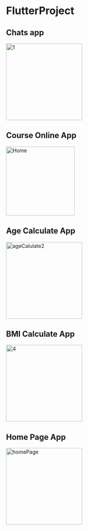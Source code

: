 # FlutterProject

## Chats app
<img width="209" alt="1" src="https://user-images.githubusercontent.com/106633888/190972964-e318e0b4-1e21-4556-aee0-327a268d5633.PNG">


## Course Online App
<img width="188" alt="Home" src="https://user-images.githubusercontent.com/106633888/188304626-dbe51609-ed73-4531-8b0e-7bced8d9c41a.PNG">

## Age Calculate App
<img width="209" alt="ageCalulate2" src="https://user-images.githubusercontent.com/106633888/188304659-50c88dfd-cd74-43fe-89a6-580def4b0642.PNG">

## BMI Calculate App
<img width="209" alt="4" src="https://user-images.githubusercontent.com/106633888/190498423-9ea7a6a6-13e3-441a-b1b2-84a3c77a4e64.PNG">


## Home Page App
<img width="209" alt="homePage" src="https://user-images.githubusercontent.com/106633888/188304677-5a4a2a52-f5c9-49ba-8534-3ebae343f6be.PNG">


